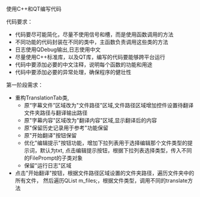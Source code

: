 




使用C++和QT编写代码

代码要求：
- 代码要尽可能简化，尽量不使用信号和槽，而是使用函数调用的方法
- 不同功能的代码封装在不同的类中，主函数负责调用这些类的方法
- 日志使用QDebug输出,日志使用中文
- 尽量使用C++标准库，以及QT库，编写的代码要能够跨平台运行
- 代码中要添加必要的中文注释，说明每个函数的功能和用途
- 代码中要添加必要的异常处理，确保程序的健壮性


第一阶段需求：
- 重构TranslationTab类,
    - 原“字幕文件”区域改为"文件路径"区域,文件路径区域增加控件设置待翻译文件夹路径与翻译输出路径
    - 原"字幕内容"区域改为"翻译内容"区域,显示翻译后的内容
    - 原"保留历史记录用于参考"功能保留
    - 原"开始翻译"按钮保留
    - 优化"编辑提示"按钮功能，增加下拉列表用于选择编辑那个文件类型的提示词，默认为txt,
      点击编辑提示按钮，根据下拉列表选择类型，传入不同的FilePrompt的子类对象
    - 保留"运行日志"区域
- 点击"开始翻译"按钮，根据文件路径区域设置的文件夹路径，遍历文件夹中的所有文件，
  然后遍历QList<FileInfo> m_files;，根据文件类型，调用不同的translate方法


